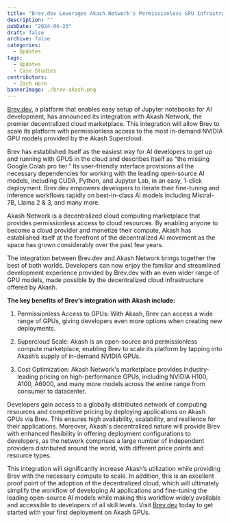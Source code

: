 ```yaml
---
title: "Brev.dev Leverages Akash Network's Permissionless GPU Infrastructure to Seamlessly Scale"
description: ""
pubDate: "2024-04-23"
draft: false
archive: false
categories:
  - Updates
tags:
  - Updates
  - Case Studies
contributors:
  - Zach Horn
bannerImage: ./brev-akash.png
---
```


[Brev.dev](https://brev.dev/), a platform that enables easy setup of Jupyter notebooks for AI development, has announced its integration with Akash Network, the premier decentralized cloud marketplace. This integration will allow Brev to scale its platform with permissionless access to the most in-demand NVIDIA GPU models provided by the Akash Supercloud.

Brev has established itself as the easiest way for AI developers to get up and running with GPUS in the cloud and describes itself as “the missing Google Colab pro tier.” Its user-friendly interface provisions all the necessary dependencies for working with the leading open-source AI models, including CUDA, Python, and Jupyter Lab, in an easy, 1-click deployment. Brev.dev empowers developers to iterate their fine-tuning and inference workflows rapidly on best-in-class AI models including Mistral-7B, Llama 2 & 3, and many more.

Akash Network is a decentralized cloud computing marketplace that provides permissionless access to cloud resources. By enabling anyone to become a cloud provider and monetize their compute, Akash has established itself at the forefront of the decentralized AI movement as the space has grown considerably over the past few years.

The integration between Brev.dev and Akash Network brings together the best of both worlds. Developers can now enjoy the familiar and streamlined development experience provided by Brev.dev with an even wider range of GPU models, made possible by the decentralized cloud infrastructure offered by Akash.

**The key benefits of Brev’s integration with Akash include:**

1. Permissionless Access to GPUs: With Akash, Brev can access a wide range of GPUs, giving developers even more options when creating new deployments.

2. Supercloud Scale: Akash is an open-source and permissionless compute marketplace, enabling Brev to scale its platform by tapping into Akash’s supply of in-demand NVIDIA GPUs.

3. Cost Optimization: Akash Network's marketplace provides industry-leading pricing on high-performance GPUs, including NVIDIA H100, A100, A6000, and many more models across the entire range from consumer to datacenter.

Developers gain access to a globally distributed network of computing resources and competitive pricing by deploying applications on Akash GPUs via Brev. This ensures high availability, scalability, and resilience for their applications. Moreover, Akash's decentralized nature will provide Brev with enhanced flexibility in offering deployment configurations to developers, as the network comprises a large number of independent providers distributed around the world, with different price points and resource types.

This integration will significantly increase Akash’s utilization while providing Brev with the necessary compute to scale. In addition, this is an excellent proof point of the adoption of the decentralized cloud, which will ultimately simplify the workflow of developing AI applications and fine-tuning the leading open-source AI models while making this workflow widely available and accessible to developers of all skill levels. Visit [Brev.dev](https://brev.dev/) today to get started with your first deployment on Akash GPUs.
